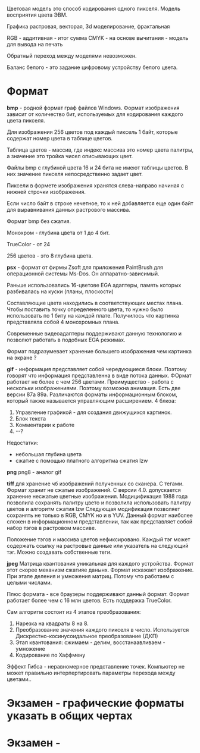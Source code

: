 Цветовая модель это способ кодирования одного пикселя. Модель восприятия цвета ЭВМ.

Графика растровая, векторая, 3d моделирование, фрактальная

RGB - аддитивная - итог сумма 
CMYK - на основе вычитания - модель для вывода на печать

Обратный переход между моделями невозможен. 

Баланс белого - это задание цифровому устройству белого цвета. 

# Формат 
__bmp__ - родной формат граф файлов Windows. Формат изображения зависит от количество бит, используемых для кодирования каждого цвета пикселя. 

Для изображения 256 цветов под каждый пиксель 1 байт, которые содержат номер цвета в таблице цветов. 

Таблица цветов - массив, где индекс массива это номер цвета палитры, а значение это тройка чисел описывающих цвет. 

Файлы bmp с глубиной цвета 16 и 24 бита не имеют таблицы цветов. В них значение пикселя непосредственно задает цвет. 

Пиксели в формете изображения хранятся слева-направо начиная с нижней строчки изображения. 

Если число байт в строке нечетное, то к ней добавляется еще один байт для выравнивания данных растрового массива. 

Формат bmp без сжатия. 

Монохром - глубина цвета от 1 до 4 бит. 

TrueColor - от 24

256 цветов - это 8 глубина цвета. 

__psx__ - формат от фирмы  Zsoft для приложения PaintBrush для операционной системы Ms-Dos. Он аппаратно-зависимый. 

Раньше использовались 16-цветове EGA адаптеры, память которых разбивалась на куски (планы, плоскости)

Составляющие цвета находились в соответствующих местах плана. Чтобы поставить точку определенного цвета, то нужно было использовать по 1 биту на каждой плате. Получилось что картинка представляла собой 4 монохромных плана. 

Современные видеоадаптеры поддерживают данную технологию и позволют работать в подобных EGA режимах. 

Формат подразумевает хранение большего изображения чем картинка на экране ?

__gif__ - информация представляет собой чередующиеся блоки. Поэтому говорят что информация представленна в виде потока данных. ФОрмат работает не более с чем 256 цветами. Преимущество - работа с нескольки изображениями. Поэтому возможна анимация. 
Есть две версии 87a 89а. Различаются форматы информационным блоком, который также называется управляющим расширением. 
4 блкоа: 
1. Управление графикой - для создания движущихся картинок. 
2. Блок текста 
3. Комментарии к работе
4. --?

Недостатки: 
- небольшая глубина цвета
- сжатие с помощью платного алгоритма сжатия lzw 

__png__ png8 - аналог gif

__tiff__ для хранение чб изображений полученных со сканера. С тегами. Формат хранит не сжатые изображений. С версии 4.0. допускается хранение несжатые цветные изображения. Модицификация 1988 года позволила сохранять палитру цвето и позволила использовать палитру цветов и алгоритм сжатия lzw
Следующая модификация позволяет сохранять не только в RGB, CMYK но и в YUV. Данный формат наиболее сложен в информационном представлении, так как представляет собой набор тэгов в растровом массиве. 

Положение тэгов и массива цветов нефиксировано. Каждый тэг может содержать ссылку на растровые данные или указатель на следующий тэг. Можно создавать собственные теги. 

__jpeg__  Матрица квантования уникальная для каждого устройства. Формат этот скорее механизм сжатияе данынх. Формат искажает изображение. При этапе деления и умножения матриц. Потому что работаем с целыми числами. 

Плюс формата - все браузеры поддерживают данный формат. Формат работает более чем с 16 млн цветов. Есть поддержка TrueColor. 

Сам алгоритм состоит из 4 этапов преобразования: 
1. Нарезка на квадраты 8 на 8. 
2. Преобразование значения каждого пикселя в число. Используется Дискрестно-косинусоидальное преобразование (ДКП)
3. Этап квантования: сжимаем - делим, восстанаавливаем - умножение
4. Кодирование по Хаффмену 

Эффект Гибса - неравномерное представление точек. Компьютер не может правильно интерпертировать параметры перехода между цветами.. 

# Экзамен - графические форматы указать в общих чертах
# Экзамен - 





